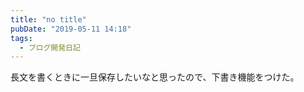 ```yaml
---
title: "no title"
pubDate: "2019-05-11 14:18"
tags:
  - ブログ開発日記
---
```


長文を書くときに一旦保存したいなと思ったので、下書き機能をつけた。
